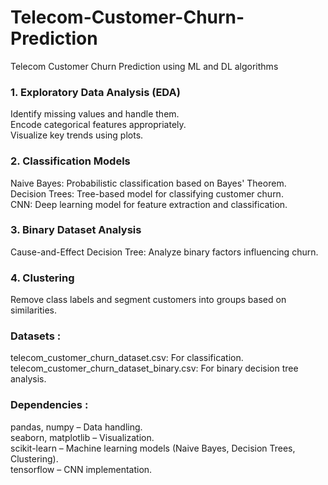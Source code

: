 # Telecom-Customer-Churn-Prediction
Telecom Customer Churn Prediction using ML and DL algorithms 

### 1. Exploratory Data Analysis (EDA)
Identify missing values and handle them.  
Encode categorical features appropriately.  
Visualize key trends using plots.  
### 2. Classification Models
Naive Bayes: Probabilistic classification based on Bayes' Theorem.  
Decision Trees: Tree-based model for classifying customer churn.  
CNN: Deep learning model for feature extraction and classification.  
### 3. Binary Dataset Analysis
Cause-and-Effect Decision Tree: Analyze binary factors influencing churn.
### 4. Clustering
Remove class labels and segment customers into groups based on similarities.

### Datasets :
telecom_customer_churn_dataset.csv: For classification.  
telecom_customer_churn_dataset_binary.csv: For binary decision tree analysis.

### Dependencies : 
pandas, numpy – Data handling.  
seaborn, matplotlib – Visualization.  
scikit-learn – Machine learning models (Naive Bayes, Decision Trees, Clustering).  
tensorflow – CNN implementation.  
